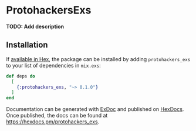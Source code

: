 # ProtohackersExs

**TODO: Add description**

## Installation

If [available in Hex](https://hex.pm/docs/publish), the package can be installed
by adding `protohackers_exs` to your list of dependencies in `mix.exs`:

```elixir
def deps do
  [
    {:protohackers_exs, "~> 0.1.0"}
  ]
end
```

Documentation can be generated with [ExDoc](https://github.com/elixir-lang/ex_doc)
and published on [HexDocs](https://hexdocs.pm). Once published, the docs can
be found at <https://hexdocs.pm/protohackers_exs>.


